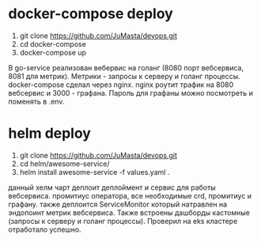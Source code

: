 # docker-compose deploy
1. git clone https://github.com/JuMasta/devops.git
2. cd docker-compose 
3. docker-compose up

В go-service реализован вебервис на голанг (8080 порт вебсервиса, 8081 для метрик). Метрики - запросы к серверу и голанг процессы. docker-compose сделал через  nginx.
nginx роутит трафик на 8080 вебсервис и 3000 - графана. Пароль для графаны можно посмотреть и поменять в .env.

# helm deploy
1. git clone https://github.com/JuMasta/devops.git
2. cd helm/awesome-service/
3. helm install  awesome-service -f values.yaml .

данный хелм чарт деплоит деплоймент и сервис для работы вебсервиса. промитиус оператора, все необходимые crd, промитиус и графану.
также деплоится ServiceMonitor который натравлен на эндопоинт метрик вебсервиса. Также встроены дашборды кастомные (запросы к серверу и голанг процессы). Проверил на eks кластере отработало успешно.

